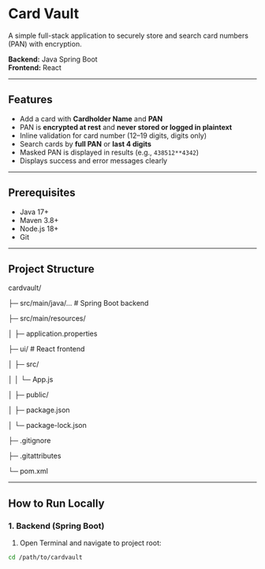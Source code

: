 # Card Vault

A simple full-stack application to securely store and search card numbers (PAN) with encryption.  

**Backend:** Java Spring Boot  
**Frontend:** React  

---

## Features

- Add a card with **Cardholder Name** and **PAN**  
- PAN is **encrypted at rest** and **never stored or logged in plaintext**  
- Inline validation for card number (12–19 digits, digits only)  
- Search cards by **full PAN** or **last 4 digits**  
- Masked PAN is displayed in results (e.g., `438512**4342`)  
- Displays success and error messages clearly  

---

## Prerequisites

- Java 17+  
- Maven 3.8+  
- Node.js 18+  
- Git  

---

## Project Structure
cardvault/

├─ src/main/java/... # Spring Boot backend

├─ src/main/resources/

│ ├─ application.properties

├─ ui/ # React frontend

│ ├─ src/

│ │ └─ App.js

│ ├─ public/

│ ├─ package.json

│ └─ package-lock.json

├─ .gitignore

├─ .gitattributes

└─ pom.xml


---

## How to Run Locally

### 1. Backend (Spring Boot)

1. Open Terminal and navigate to project root:
```bash
cd /path/to/cardvault

